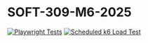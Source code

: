 # SOFT-309-M6-2025

[![Playwright Tests](https://github.com/lsoto-cenfo/SOFT-309-M6-2025/actions/workflows/playwright.yml/badge.svg)](https://github.com/lsoto-cenfo/SOFT-309-M6-2025/actions/workflows/playwright.yml)
[![Scheduled k6 Load Test](https://github.com/lsoto-cenfo/SOFT-309-M6-2025/actions/workflows/k6-schedule.yml/badge.svg)](https://github.com/lsoto-cenfo/SOFT-309-M6-2025/actions/workflows/k6-schedule.yml)
